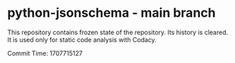 # python-jsonschema - main branch

This repository contains frozen state of the repository.
Its history is cleared. It is used only for static code
analysis with Codacy.

Commit Time: 1707715127